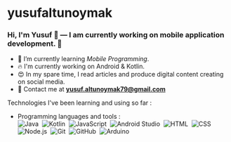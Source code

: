 # yusufaltunoymak

### Hi, I'm Yusuf 👋 — I am currently working on mobile application development. 🔭



- 🌱 I’m currently learning *Mobile Programming*.
- 🔥 I'm currently working on Android & Kotlin. 
- 😍 In my spare time, I read articles and produce digital content creating on social media.
- 💌 Contact me at **yusuf.altunoymak79@gmail.com**

Technologies I've been learning and using so far :

- Programming languages and tools : <br />
![Java](https://img.shields.io/badge/-Java-05122A?style=flat&logo=Java&logoColor=FFA518)&nbsp;
![Kotlin](https://img.shields.io/badge/-Kotlin-05122A?style=flat&logo=Kotlin&logoColor=A4C639)&nbsp;
![JavaScript](https://img.shields.io/badge/-JavaScript-05122A?style=flat&logo=javascript)&nbsp;
![Android Studio](https://img.shields.io/badge/-Android%20Studio-05122A?style=flat&logo=android-studio&logoColor=3DDC84)&nbsp;
![HTML](https://img.shields.io/badge/-HTML-05122A?style=flat&logo=HTML5)&nbsp;
![CSS](https://img.shields.io/badge/-CSS-05122A?style=flat&logo=CSS3&logoColor=1572B6)&nbsp;
![Node.js](https://img.shields.io/badge/-Node.js-05122A?style=flat&logo=node.js&logoColor=339933)&nbsp;
![Git](https://img.shields.io/badge/-Git-05122A?style=flat&logo=git)&nbsp;
![GitHub](https://img.shields.io/badge/-GitHub-05122A?style=flat&logo=github)&nbsp;
![Arduino](https://img.shields.io/badge/-Arduino-05122A?style=flat&logo=arduino&logoColor=00979D)&nbsp;


